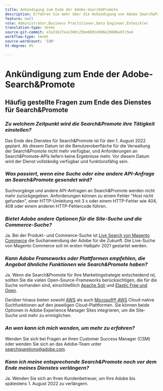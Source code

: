 ```yaml
---
title: Ankündigung zum Ende der Adobe-Search&Promote
description: Erfahren Sie mehr über die Ankündigung von Adobe Search&Promote, das Ende des Dienstes zu beenden.
feature: null
role: Administrator,Business Practitioner,Data Engineer,Entwickler
translation-type: tm+mt
source-git-commit: e3a31b27ea130dc25be6691dd06e29686a97c5e4
workflow-type: tm+mt
source-wordcount: '330'
ht-degree: 0%

---
```



# Ankündigung zum Ende der Adobe-Search&amp;Promote

## Häufig gestellte Fragen zum Ende des Dienstes für Search&amp;Promote

### **_Zu welchem Zeitpunkt wird die Search&amp;Promote ihre Tätigkeit einstellen?_**

Das Ende des Dienstes für Search&amp;Promote ist für den 1. August 2022 geplant. Ab diesem Datum ist die Benutzeroberfläche für die Verwaltung der Search&amp;Promote nicht mehr verfügbar, und Anforderungen an Search&amp;Promote-APIs liefern keine Ergebnisse mehr. Vor diesem Datum wird der Dienst vollständig verfügbar und funktionsfähig sein.

### **_Was passiert, wenn eine Suche oder eine andere API-Anfrage an Search&amp;Promote gesendet wird?_**

Suchvorgänge und andere API-Anfragen an Search&amp;Promote werden nicht mehr zurückgegeben. Anforderungen können zu einem Fehler &quot;Host nicht gefunden&quot;, einer HTTP-Umleitung mit 3 x oder einem HTTP-Fehler wie 404, 408 oder einem anderen HTTP-Fehlercode führen.

### **_Bietet Adobe andere Optionen für die Site-Suche und die Commerce-Suche?_**

Ja. Bei der Produkt- und Commerce-Suche ist [Live Search von Magento Commerce](https://blog.adobe.com/en/publish/2020/11/23/new-ai-capabilities-for-magento-commerce-improve-retail.html) die Suchanwendung der Adobe für die Zukunft. Die Live-Suche von Magento Commerce soll im ersten Halbjahr 2021 gestartet werden.

### **_Kann Adobe Frameworks oder Plattformen empfehlen, die Angebot ähnliche Funktionen wie Search&amp;Promote haben?_**

Ja. Wenn die Search&amp;Promote für Ihre Marketingstrategie entscheidend ist, sollten Sie die vielen Open-Source-Frameworks berücksichtigen, die für die Suche vorhanden sind, einschließlich [Apache Solr](https://solr.apache.org/) und [Elastic Free und Open](https://www.elastic.co/about/free-and-open).

Darüber hinaus bieten sowohl [AWS](https://aws.amazon.com/cloudsearch/) als auch [Microsoft® AWS](https://azure.microsoft.com/en-us/services/search/) Cloud-native Suchfunktionen auf den jeweiligen Cloud-Plattformen. Sie können beide Optionen in Adobe Experience Manager Sites integrieren, um die Site-Suche und mehr zu ermöglichen.

### **_An wen kann ich mich wenden, um mehr zu erfahren?_**

Wenden Sie sich bei Fragen an Ihren Customer Success Manager (CSM) oder wenden Sie sich an das Adobe-Team unter [searchquestions@adobe.com](mailto:searchquestions@adobe.com).

### **_Kann ich meine entsprechende Search&amp;Promote noch vor dem Ende meines Dienstes verlängern?_**

Ja. Wenden Sie sich an Ihren Kundenbetreuer, um Ihre Adobe bis spätestens 1. August 2022 zu verlängern.